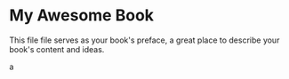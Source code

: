 # My Awesome Book

This file file serves as your book's preface, a great place to describe your book's content and ideas.

a

